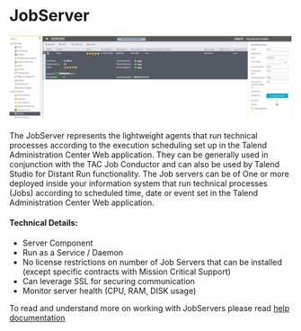# JobServer

![JobServer](./../resources/images/components/TAC-Servers.png)

The JobServer  represents the lightweight agents  that run technical processes according to the execution scheduling set up in the Talend Administration Center Web application. They can be generally used in conjunction with the TAC Job Conductor and can also be used by Talend Studio for Distant Run functionality. The Job servers can be of One or more deployed inside your information system that run technical processes (Jobs) according to scheduled time, date or event set in the Talend Administration Center Web application.

#### Technical Details:
- Server Component
- Run as a Service / Daemon
- No license restrictions on number of Job Servers that can be installed (except specific contracts with Mission Critical Support)
- Can leverage SSL for securing communication
- Monitor server health (CPU, RAM, DISK usage)

To read and understand more on working with JobServers please read [help documentation][JobServers]

<!-- links -->
[JobServers]: https://help.talend.com/reader/uwwCVAHxWDS6l5fZQ~lVYA/WQEE9V~JEXEursWsVzQysQ "Working with JobServers"
